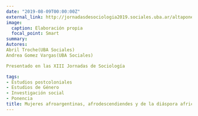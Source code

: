 ```yaml
---
date: "2019-08-09T00:00:00Z"
external_link: http://jornadasdesociologia2019.sociales.uba.ar/altaponencia/?acciones2=ver&id_mesa=3&id_ponencia=1355
image:
  caption: Elaboración propia
  focal_point: Smart
summary: 
Autores:
Abril Troche(UBA Sociales) 
Andrea Gomez Vargas(UBA Sociales)

Presentado en las XIII Jornadas de Sociología

tags:
- Estudios postcoloniales
- Estudios de Género
- Investigación social
- Ponencia
title: Mujeres afroargentinas, afrodescendiendes y de la diáspora africana: luchas y resistencias en la Argentina del siglo XXI
---
```

